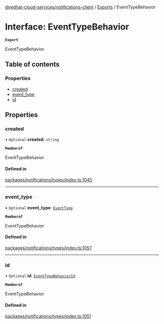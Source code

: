 [@redhat-cloud-services/notifications-client](../README.md) / [Exports](../modules.md) / EventTypeBehavior

# Interface: EventTypeBehavior

**`Export`**

EventTypeBehavior

## Table of contents

### Properties

- [created](EventTypeBehavior.md#created)
- [event\_type](EventTypeBehavior.md#event_type)
- [id](EventTypeBehavior.md#id)

## Properties

### created

• `Optional` **created**: `string`

**`Memberof`**

EventTypeBehavior

#### Defined in

[packages/notifications/types/index.ts:1045](https://github.com/RedHatInsights/javascript-clients/blob/main/packages/notifications/types/index.ts#L1045)

___

### event\_type

• `Optional` **event\_type**: [`EventType`](EventType.md)

**`Memberof`**

EventTypeBehavior

#### Defined in

[packages/notifications/types/index.ts:1057](https://github.com/RedHatInsights/javascript-clients/blob/main/packages/notifications/types/index.ts#L1057)

___

### id

• `Optional` **id**: [`EventTypeBehaviorId`](EventTypeBehaviorId.md)

**`Memberof`**

EventTypeBehavior

#### Defined in

[packages/notifications/types/index.ts:1051](https://github.com/RedHatInsights/javascript-clients/blob/main/packages/notifications/types/index.ts#L1051)
